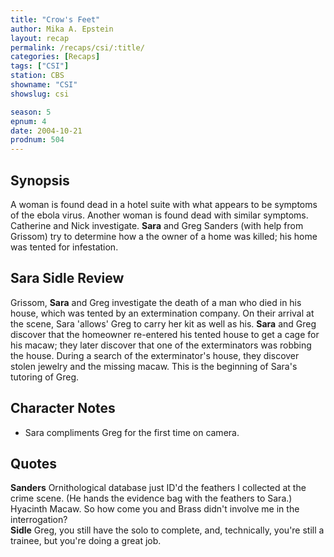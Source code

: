 ```yaml
---
title: "Crow's Feet"
author: Mika A. Epstein
layout: recap
permalink: /recaps/csi/:title/
categories: [Recaps]
tags: ["CSI"]
station: CBS
showname: "CSI"
showslug: csi

season: 5  
epnum: 4 
date: 2004-10-21
prodnum: 504 
---
```


## Synopsis

A woman is found dead in a hotel suite with what appears to be symptoms of the ebola virus. Another woman is found dead with similar symptoms. Catherine and Nick investigate. **Sara** and Greg Sanders (with help from Grissom) try to determine how a the owner of a home was killed; his home was tented for infestation.

## Sara Sidle Review

Grissom, **Sara** and Greg investigate the death of a man who died in his house, which was tented by an extermination company. On their arrival at the scene, Sara 'allows' Greg to carry her kit as well as his. **Sara** and Greg discover that the homeowner re-entered his tented house to get a cage for his macaw; they later discover that one of the exterminators was robbing the house. During a search of the exterminator's house, they discover stolen jewelry and the missing macaw. This is the beginning of Sara's tutoring of Greg.

## Character Notes

* Sara compliments Greg for the first time on camera.

## Quotes

**Sanders** Ornithological database just ID'd the feathers I collected at the crime scene. (He hands the evidence bag with the feathers to Sara.) Hyacinth Macaw. So how come you and Brass didn't involve me in the interrogation?  
**Sidle** Greg, you still have the solo to complete, and, technically, you're still a trainee, but you're doing a great job.